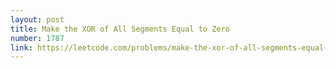 ```yaml
---
layout: post
title: Make the XOR of All Segments Equal to Zero
number: 1787
link: https://leetcode.com/problems/make-the-xor-of-all-segments-equal-to-zero
---
```

